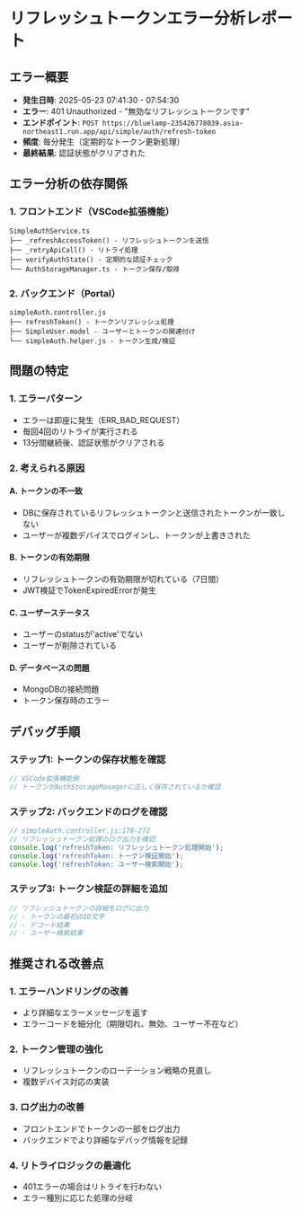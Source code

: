 # リフレッシュトークンエラー分析レポート

## エラー概要
- **発生日時**: 2025-05-23 07:41:30 - 07:54:30
- **エラー**: 401 Unauthorized - "無効なリフレッシュトークンです"
- **エンドポイント**: `POST https://bluelamp-235426778039.asia-northeast1.run.app/api/simple/auth/refresh-token`
- **頻度**: 毎分発生（定期的なトークン更新処理）
- **最終結果**: 認証状態がクリアされた

## エラー分析の依存関係

### 1. フロントエンド（VSCode拡張機能）
```
SimpleAuthService.ts
├── _refreshAccessToken() - リフレッシュトークンを送信
├── _retryApiCall() - リトライ処理
├── verifyAuthState() - 定期的な認証チェック
└── AuthStorageManager.ts - トークン保存/取得
```

### 2. バックエンド（Portal）
```
simpleAuth.controller.js
├── refreshToken() - トークンリフレッシュ処理
├── SimpleUser.model - ユーザーとトークンの関連付け
└── simpleAuth.helper.js - トークン生成/検証
```

## 問題の特定

### 1. エラーパターン
- エラーは即座に発生（ERR_BAD_REQUEST）
- 毎回4回のリトライが実行される
- 13分間継続後、認証状態がクリアされる

### 2. 考えられる原因

#### A. トークンの不一致
- DBに保存されているリフレッシュトークンと送信されたトークンが一致しない
- ユーザーが複数デバイスでログインし、トークンが上書きされた

#### B. トークンの有効期限
- リフレッシュトークンの有効期限が切れている（7日間）
- JWT検証でTokenExpiredErrorが発生

#### C. ユーザーステータス
- ユーザーのstatusが'active'でない
- ユーザーが削除されている

#### D. データベースの問題
- MongoDBの接続問題
- トークン保存時のエラー

## デバッグ手順

### ステップ1: トークンの保存状態を確認
```javascript
// VSCode拡張機能側
// トークンがAuthStorageManagerに正しく保存されているか確認
```

### ステップ2: バックエンドのログを確認
```javascript
// simpleAuth.controller.js:178-272
// リフレッシュトークン処理のログ出力を確認
console.log('refreshToken: リフレッシュトークン処理開始');
console.log('refreshToken: トークン検証開始');
console.log('refreshToken: ユーザー検索開始');
```

### ステップ3: トークン検証の詳細を追加
```javascript
// リフレッシュトークンの詳細をログに出力
// - トークンの最初の10文字
// - デコード結果
// - ユーザー検索結果
```

## 推奨される改善点

### 1. エラーハンドリングの改善
- より詳細なエラーメッセージを返す
- エラーコードを細分化（期限切れ、無効、ユーザー不在など）

### 2. トークン管理の強化
- リフレッシュトークンのローテーション戦略の見直し
- 複数デバイス対応の実装

### 3. ログ出力の改善
- フロントエンドでトークンの一部をログ出力
- バックエンドでより詳細なデバッグ情報を記録

### 4. リトライロジックの最適化
- 401エラーの場合はリトライを行わない
- エラー種別に応じた処理の分岐